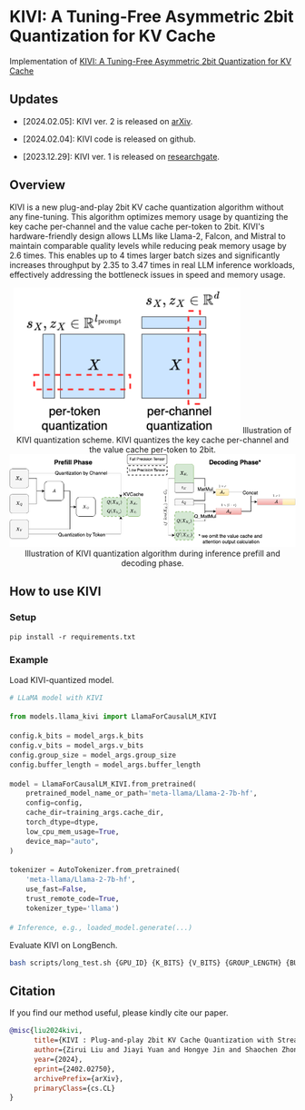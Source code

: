 # KIVI: A Tuning-Free Asymmetric 2bit Quantization for KV Cache

Implementation of [KIVI: A Tuning-Free Asymmetric 2bit Quantization for KV Cache](https://arxiv.org/abs/2402.02750)

## Updates

- [2024.02.05]: KIVI ver. 2 is released on [arXiv](https://arxiv.org/abs/2402.02750).

- [2024.02.04]: KIVI code is released on github.

- [2023.12.29]: KIVI ver. 1 is released on [researchgate](https://www.researchgate.net/publication/376831635_KIVI_Plug-and-play_2bit_KV_Cache_Quantization_with_Streaming_Asymmetric_Quantization).

## Overview

KIVI is a new plug-and-play 2bit KV cache quantization algorithm without any fine-tuning. This algorithm optimizes memory usage by quantizing the key cache per-channel and the value cache per-token to 2bit. KIVI's hardware-friendly design allows LLMs like Llama-2, Falcon, and Mistral to maintain comparable quality levels while reducing peak memory usage by 2.6 times. This enables up to 4 times larger batch sizes and significantly increases throughput by 2.35 to 3.47 times in real LLM inference workloads, effectively addressing the bottleneck issues in speed and memory usage.

<p align="center">
<img width="400" src="./img/quant_scheme.png">
Illustration of KIVI quantization scheme. KIVI quantizes the key cache per-channel and the value cache per-token to 2bit.
<img width="800" src="./img/algo.png">
Illustration of KIVI quantization algorithm during inference prefill and decoding phase.
</p>

## How to use KIVI

### Setup

```
pip install -r requirements.txt
```

### Example

Load KIVI-quantized model.

```python
# LLaMA model with KIVI

from models.llama_kivi import LlamaForCausalLM_KIVI

config.k_bits = model_args.k_bits
config.v_bits = model_args.v_bits
config.group_size = model_args.group_size
config.buffer_length = model_args.buffer_length

model = LlamaForCausalLM_KIVI.from_pretrained(
    pretrained_model_name_or_path='meta-llama/Llama-2-7b-hf',
    config=config,
    cache_dir=training_args.cache_dir,
    torch_dtype=dtype,
    low_cpu_mem_usage=True,
    device_map="auto",
)

tokenizer = AutoTokenizer.from_pretrained(
    'meta-llama/Llama-2-7b-hf', 
    use_fast=False, 
    trust_remote_code=True, 
    tokenizer_type='llama')

# Inference, e.g., loaded_model.generate(...)
```

Evaluate KIVI on LongBench.

```bash
bash scripts/long_test.sh {GPU_ID} {K_BITS} {V_BITS} {GROUP_LENGTH} {BUFFER_LENGTH} {MODEL_NAME}
```

## Citation

If you find our method useful, please kindly cite our paper.

```bibtex
@misc{liu2024kivi,
      title={KIVI : Plug-and-play 2bit KV Cache Quantization with Streaming Asymmetric Quantization}, 
      author={Zirui Liu and Jiayi Yuan and Hongye Jin and Shaochen Zhong and Zhaozhuo Xu and Braverman, Vladimir and Beidi Chen and Xia Hu},
      year={2024},
      eprint={2402.02750},
      archivePrefix={arXiv},
      primaryClass={cs.CL}
}
```

